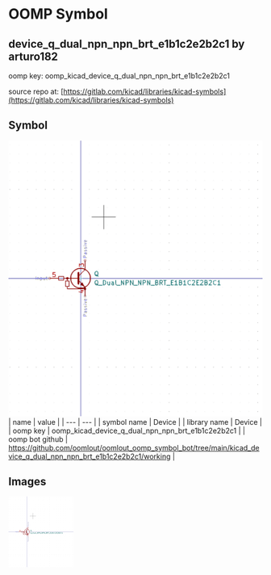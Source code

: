 # OOMP Symbol  
## device_q_dual_npn_npn_brt_e1b1c2e2b2c1  by arturo182  
  
oomp key: oomp_kicad_device_q_dual_npn_npn_brt_e1b1c2e2b2c1  
  
source repo at: [https://gitlab.com/kicad/libraries/kicad-symbols](https://gitlab.com/kicad/libraries/kicad-symbols)  
## Symbol  
  
[![working.png](working_600.png)](working.png)  
| name | value | 
| --- | --- | 
| symbol name | Device | 
| library name | Device | 
| oomp key | oomp_kicad_device_q_dual_npn_npn_brt_e1b1c2e2b2c1 | 
| oomp bot github | https://github.com/oomlout/oomlout_oomp_symbol_bot/tree/main/kicad_device_q_dual_npn_npn_brt_e1b1c2e2b2c1/working | 
## Images  
  
[![working.png](working_140.png)](working.png)  
